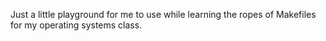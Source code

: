 Just a little playground for me to use while learning the ropes of Makefiles for my operating systems class.
